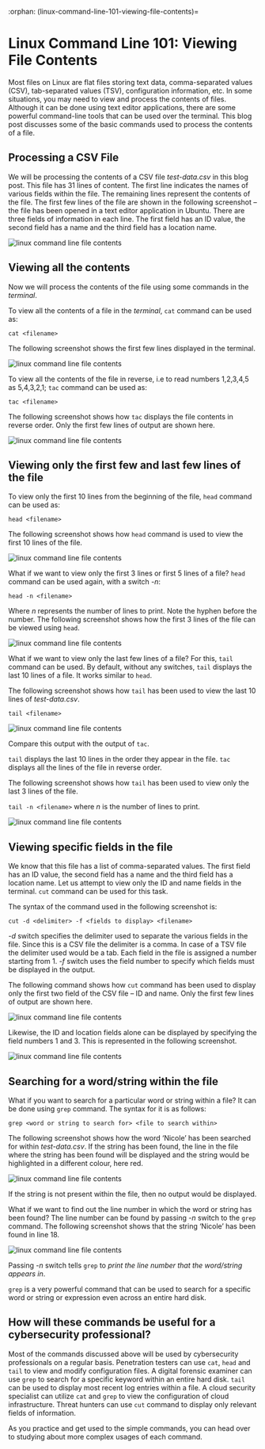 :orphan:
(linux-command-line-101-viewing-file-contents)=

# Linux Command Line 101: Viewing File Contents

Most files on Linux are flat files storing text data, comma-separated values (CSV), tab-separated values (TSV), configuration information, etc. In some situations, you may need to view and process the contents of files. Although it can be done using text editor applications, there are some powerful command-line tools that can be used over the terminal. This blog post discusses some of the basic commands used to process the contents of a file.

## Processing a CSV File

We will be processing the contents of a CSV file _test-data.csv_ in this blog post. This file has 31 lines of content. The first line indicates the names of various fields within the file. The remaining lines represent the contents of the file. The first few lines of the file are shown in the following screenshot – the file has been opened in a text editor application in Ubuntu. There are three fields of information in each line. The first field has an ID value, the second field has a name and the third field has a location name.

![linux command line file contents](images/file-1.png)

## Viewing all the contents

Now we will process the contents of the file using some commands in the _terminal_.

To view all the contents of a file in the _terminal_, `cat` command can be used as:

`cat <filename>`

The following screenshot shows the first few lines displayed in the terminal.

![linux command line file contents](images/file-2.png)

To view all the contents of the file in reverse, i.e to read numbers 1,2,3,4,5 as 5,4,3,2,1; `tac` command can be used as:

`tac <filename>`

The following screenshot shows how `tac` displays the file contents in reverse order. Only the first few lines of output are shown here.

![linux command line file contents](images/file-3.png)

## Viewing only the first few and last few lines of the file

To view only the first 10 lines from the beginning of the file, `head` command can be used as:

`head <filename>`

The following screenshot shows how `head` command is used to view the first 10 lines of the file.

![linux command line file contents](images/file-4.png)

What if we want to view only the first 3 lines or first 5 lines of a file? `head` command can be used again, with a switch _-n_:

`head -n <filename>`

Where _n_ represents the number of lines to print. Note the hyphen before the number. The following screenshot shows how the first 3 lines of the file can be viewed using `head`.

![linux command line file contents](images/file-5.png)

What if we want to view only the last few lines of a file? For this, `tail` command can be used. By default, without any switches, `tail` displays the last 10 lines of a file. It works similar to `head`.

The following screenshot shows how `tail` has been used to view the last 10 lines of _test-data.csv_.

`tail <filename>`

![linux command line file contents](images/file-6.png)

Compare this output with the output of `tac`.

`tail` displays the last 10 lines in the order they appear in the file. `tac` displays all the lines of the file in reverse order.

The following screenshot shows how `tail` has been used to view only the last 3 lines of the file.

`tail -n <filename>` where _n_ is the number of lines to print.

![linux command line file contents](images/file-7.png)

## Viewing specific fields in the file

We know that this file has a list of comma-separated values. The first field has an ID value, the second field has a name and the third field has a location name. Let us attempt to view only the ID and name fields in the terminal. `cut` command can be used for this task.

The syntax of the command used in the following screenshot is:

`cut -d <delimiter> -f <fields to display> <filename>`

_-d_ switch specifies the delimiter used to separate the various fields in the file. Since this is a CSV file the delimiter is a comma. In case of a TSV file the delimiter used would be a tab. Each field in the file is assigned a number starting from 1. _-f_ switch uses the field number to specify which fields must be displayed in the output.

The following command shows how `cut` command has been used to display only the first two field of the CSV file – ID and name. Only the first few lines of output are shown here.

![linux command line file contents](images/file-8.png)

Likewise, the ID and location fields alone can be displayed by specifying the field numbers 1 and 3. This is represented in the following screenshot.

![linux command line file contents](images/file-9.png)

## Searching for a word/string within the file

What if you want to search for a particular word or string within a file? It can be done using `grep` command. The syntax for it is as follows:

`grep <word or string to search for> <file to search within>`

The following screenshot shows how the word ‘Nicole’ has been searched for within _test-data.csv_. If the string has been found, the line in the file where the string has been found will be displayed and the string would be highlighted in a different colour, here red.

![linux command line file contents](images/file-10.png)

If the string is not present within the file, then no output would be displayed.

What if we want to find out the line number in which the word or string has been found? The line number can be found by passing _-n_ switch to the `grep` command. The following screenshot shows that the string ‘Nicole’ has been found in line 18.

![linux command line file contents](images/file-11.png)

Passing _-n_ switch tells `grep` to _print the line number that the word/string appears in_.

`grep` is a very powerful command that can be used to search for a specific word or string or expression even across an entire hard disk.

## How will these commands be useful for a cybersecurity professional?

Most of the commands discussed above will be used by cybersecurity professionals on a regular basis. Penetration testers can use `cat`, `head` and `tail` to view and modify configuration files. A digital forensic examiner can use `grep` to search for a specific keyword within an entire hard disk. `tail` can be used to display most recent log entries within a file. A cloud security specialist can utilize `cat` and `grep` to view the configuration of cloud infrastructure. Threat hunters can use `cut` command to display only relevant fields of information.

As you practice and get used to the simple commands, you can head over to studying about more complex usages of each command.

